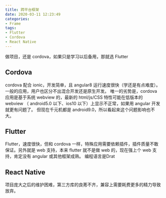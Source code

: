 ```yaml
---
title: 跨平台框架
date: 2020-03-11 12:23:49
categories:
- Frame
tags:
- Flutter
- Cordova
- React Native
---
```


做项目，还是 cordova，如果只是学习以后备用，那就选 Flutter
## Cordova
cordova 配合 ionic，开发简单，且 angular8 运行速度很快（学还是有点难度）。一般的应用，用户也区分不出混合开发还是原生开发。
唯一的劣势是，cordova 应用是基于系统 webview 的，最新的 html/js/CSS 特性可能在低版本的 webview （ android5.0 以下、ios10 以下）上显示不正常，如果用 angular 开发就更有问题了。
但现在千元机都是 android9.0，所以看起来这个问题影响也不大。

## Flutter
Flutter，速度很快，但和 cordova 一样，特殊应用需要依赖插件，插件质量不敢保证。另外就是 web 支持，本来 flutter 就不是做 web 的，现在强上个 web 支持，肯定没有 angular 或其他框架成熟。
编程语言是Drat

## React Native
项目庞大之后的维护困难，第三方库的良莠不齐，兼容上需要耗费更多的精力导致放弃。